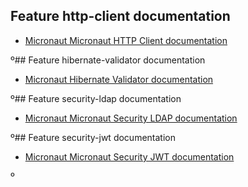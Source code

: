 ## Feature http-client documentation

- [Micronaut Micronaut HTTP Client documentation](https://docs.micronaut.io/latest/guide/index.html#httpClient)

º## Feature hibernate-validator documentation

- [Micronaut Hibernate Validator documentation](https://micronaut-projects.github.io/micronaut-hibernate-validator/latest/guide/index.html)

º## Feature security-ldap documentation

- [Micronaut Micronaut Security LDAP documentation](https://micronaut-projects.github.io/micronaut-security/latest/guide/index.html#ldap)

º## Feature security-jwt documentation

- [Micronaut Micronaut Security JWT documentation](https://micronaut-projects.github.io/micronaut-security/latest/guide/index.html)

º
